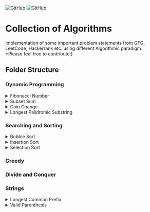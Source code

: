 
<img alt="GitHub" src="https://img.shields.io/github/license/VIJESHG/Algorithms?style=plastic"> <img alt="GitHub" src="https://img.shields.io/badge/Algorithms-Algorithms-brightgreen?style=plastic">


# Collection of Algorithms
Implementation of some important problem statements from GFG, LeetCode, Hackerrank etc. using different Algorithmic paradigm.
<br>
*Please feel free to contribute:)
## Folder Structure
### Dynamic Programming
<details>
         <summary>Fibonacci Number</summary>
         <p>The Fibonacci numbers, commonly denoted F(n) form a sequence, called the Fibonacci sequence, such that each number is the sum of the two preceding ones, starting from 0 and 1.</p>
 </details>   
 
<details>
         <summary>Subset Sum</summary>
         <p><li>Subset sum problem with Recursion & DP</li>
         <li>Find count of Subset sum using DP</li>
         <li>Find if the array can be partitioned into two subsets such that the sum of elements in both subsets is equal</li>
         </p>
 </details>   
 
<details>
         <summary>Coin Change</summary>
         <p><li>Find the number of ways to achieve change using given coins (Recursion & DP approach)</li>
         <li>Find minimum coin change using given coin collection.</li>
         </p>
 </details>

 <details>
         <summary>Longest Palidromic Substring</summary>
         <p><li>Given a string s, return the longest palindromic substring in s.</li>
         </p>
 </details>  
 
### Searching and Sorting ###
<details>
         <summary>Bubble Sort</summary>
         <p><li>Worst & Average case time complexity : O(n*n)</li>
         <li>Best case time complexity when array is already sorted : O(n)</li>
         </p>
 </details>  
 
 <details>
         <summary>Insertion Sort</summary>
 </details>  
 
 <details>
         <summary>Selection Sort</summary>
 </details>  

### Greedy ###
### Divide and Conquer ###

### Strings ###
<details>
<summary>Longest Common Prefix</summary>
         <p><li>Given list of strings find longest common prefix.</li>
         </p>
</details>

<details>
<summary>Valid Parenthesis</summary>
         <p><li>Print if given combination of parenthesis is valid.</li>
         </p>
</details>
